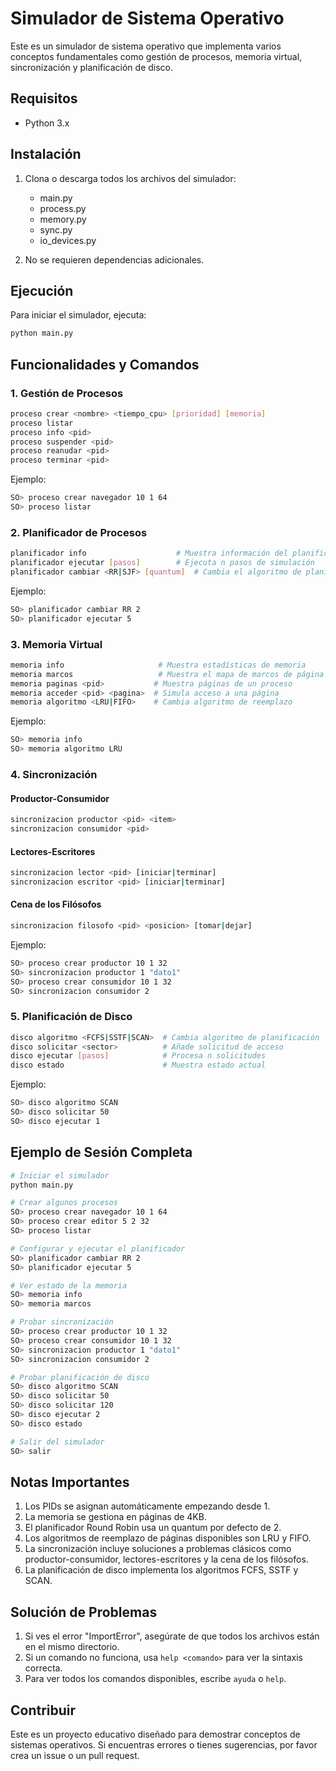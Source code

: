 # Simulador de Sistema Operativo

Este es un simulador de sistema operativo que implementa varios conceptos fundamentales como gestión de procesos, memoria virtual, sincronización y planificación de disco.

## Requisitos

- Python 3.x

## Instalación

1. Clona o descarga todos los archivos del simulador:

   - main.py
   - process.py
   - memory.py
   - sync.py
   - io_devices.py

2. No se requieren dependencias adicionales.

## Ejecución

Para iniciar el simulador, ejecuta:

```bash
python main.py
```

## Funcionalidades y Comandos

### 1. Gestión de Procesos

```bash
proceso crear <nombre> <tiempo_cpu> [prioridad] [memoria]
proceso listar
proceso info <pid>
proceso suspender <pid>
proceso reanudar <pid>
proceso terminar <pid>
```

Ejemplo:

```bash
SO> proceso crear navegador 10 1 64
SO> proceso listar
```

### 2. Planificador de Procesos

```bash
planificador info                    # Muestra información del planificador actual
planificador ejecutar [pasos]        # Ejecuta n pasos de simulación
planificador cambiar <RR|SJF> [quantum]  # Cambia el algoritmo de planificación
```

Ejemplo:

```bash
SO> planificador cambiar RR 2
SO> planificador ejecutar 5
```

### 3. Memoria Virtual

```bash
memoria info                     # Muestra estadísticas de memoria
memoria marcos                   # Muestra el mapa de marcos de página
memoria paginas <pid>           # Muestra páginas de un proceso
memoria acceder <pid> <pagina>  # Simula acceso a una página
memoria algoritmo <LRU|FIFO>    # Cambia algoritmo de reemplazo
```

Ejemplo:

```bash
SO> memoria info
SO> memoria algoritmo LRU
```

### 4. Sincronización

#### Productor-Consumidor

```bash
sincronizacion productor <pid> <item>
sincronizacion consumidor <pid>
```

#### Lectores-Escritores

```bash
sincronizacion lector <pid> [iniciar|terminar]
sincronizacion escritor <pid> [iniciar|terminar]
```

#### Cena de los Filósofos

```bash
sincronizacion filosofo <pid> <posicion> [tomar|dejar]
```

Ejemplo:

```bash
SO> proceso crear productor 10 1 32
SO> sincronizacion productor 1 "dato1"
SO> proceso crear consumidor 10 1 32
SO> sincronizacion consumidor 2
```

### 5. Planificación de Disco

```bash
disco algoritmo <FCFS|SSTF|SCAN>  # Cambia algoritmo de planificación
disco solicitar <sector>          # Añade solicitud de acceso
disco ejecutar [pasos]            # Procesa n solicitudes
disco estado                      # Muestra estado actual
```

Ejemplo:

```bash
SO> disco algoritmo SCAN
SO> disco solicitar 50
SO> disco ejecutar 1
```

## Ejemplo de Sesión Completa

```bash
# Iniciar el simulador
python main.py

# Crear algunos procesos
SO> proceso crear navegador 10 1 64
SO> proceso crear editor 5 2 32
SO> proceso listar

# Configurar y ejecutar el planificador
SO> planificador cambiar RR 2
SO> planificador ejecutar 5

# Ver estado de la memoria
SO> memoria info
SO> memoria marcos

# Probar sincronización
SO> proceso crear productor 10 1 32
SO> proceso crear consumidor 10 1 32
SO> sincronizacion productor 1 "dato1"
SO> sincronizacion consumidor 2

# Probar planificación de disco
SO> disco algoritmo SCAN
SO> disco solicitar 50
SO> disco solicitar 120
SO> disco ejecutar 2
SO> disco estado

# Salir del simulador
SO> salir
```

## Notas Importantes

1. Los PIDs se asignan automáticamente empezando desde 1.
2. La memoria se gestiona en páginas de 4KB.
3. El planificador Round Robin usa un quantum por defecto de 2.
4. Los algoritmos de reemplazo de páginas disponibles son LRU y FIFO.
5. La sincronización incluye soluciones a problemas clásicos como productor-consumidor, lectores-escritores y la cena de los filósofos.
6. La planificación de disco implementa los algoritmos FCFS, SSTF y SCAN.

## Solución de Problemas

1. Si ves el error "ImportError", asegúrate de que todos los archivos están en el mismo directorio.
2. Si un comando no funciona, usa `help <comando>` para ver la sintaxis correcta.
3. Para ver todos los comandos disponibles, escribe `ayuda` o `help`.

## Contribuir

Este es un proyecto educativo diseñado para demostrar conceptos de sistemas operativos. Si encuentras errores o tienes sugerencias, por favor crea un issue o un pull request.
